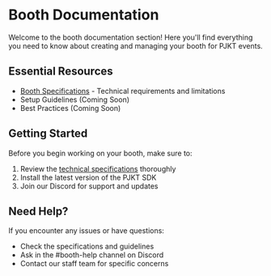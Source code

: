 # Booth Documentation

Welcome to the booth documentation section! Here you'll find everything you need to know about creating and managing your booth for PJKT events.

## Essential Resources

- [Booth Specifications](./specifications) - Technical requirements and limitations
- Setup Guidelines (Coming Soon)
- Best Practices (Coming Soon)

## Getting Started

Before you begin working on your booth, make sure to:

1. Review the [technical specifications](./specifications) thoroughly
2. Install the latest version of the PJKT SDK
3. Join our Discord for support and updates

## Need Help?

If you encounter any issues or have questions:
- Check the specifications and guidelines
- Ask in the #booth-help channel on Discord
- Contact our staff team for specific concerns